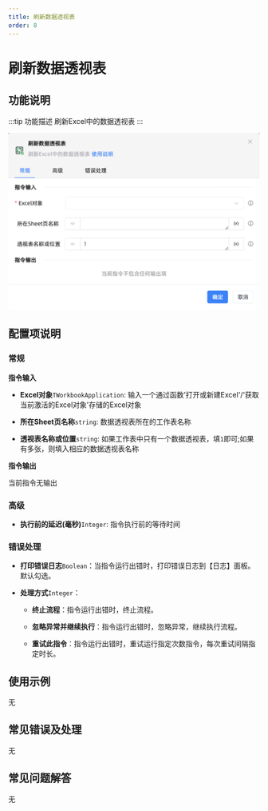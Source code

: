 ```yaml
---
title: 刷新数据透视表
order: 8
---
```


# 刷新数据透视表

## 功能说明

:::tip 功能描述
刷新Excel中的数据透视表
:::

![刷新数据透视表](../../../../assets/刷新数据透视表_command.png)

## 配置项说明

### 常规

**指令输入**

- **Excel对象**`TWorkbookApplication`: 输入一个通过函数'打开或新建Excel'/'获取当前激活的Excel对象'存储的Excel对象

- **所在Sheet页名称**`string`: 数据透视表所在的工作表名称

- **透视表名称或位置**`string`: 如果工作表中只有一个数据透视表，填`1`即可;如果有多张，则填入相应的数据透视表名称


**指令输出**

当前指令无输出

### 高级

- **执行前的延迟(毫秒)**`Integer`: 指令执行前的等待时间

### 错误处理

- **打印错误日志**`Boolean`：当指令运行出错时，打印错误日志到【日志】面板。默认勾选。

- **处理方式**`Integer`：

    - **终止流程**：指令运行出错时，终止流程。

    - **忽略异常并继续执行**：指令运行出错时，忽略异常，继续执行流程。

    - **重试此指令**：指令运行出错时，重试运行指定次数指令，每次重试间隔指定时长。

## 使用示例
无

## 常见错误及处理

无

## 常见问题解答

无

